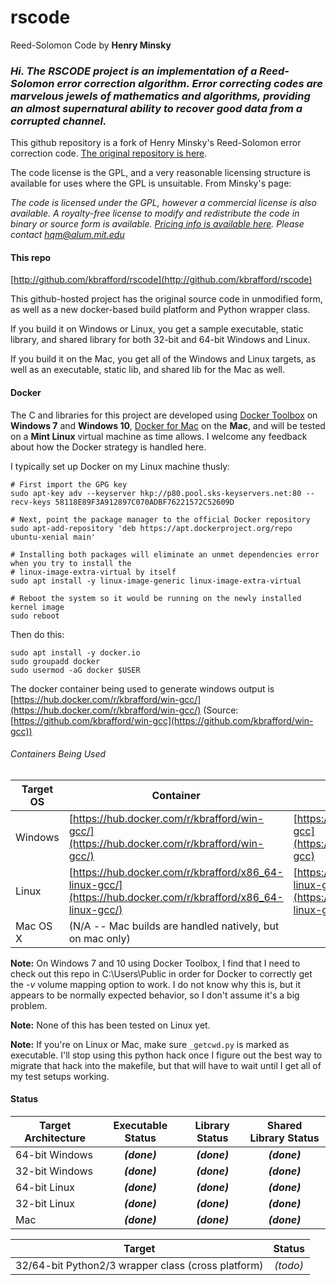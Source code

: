 # rscode
Reed-Solomon Code by **Henry Minsky**


### *Hi. The RSCODE project is an implementation of a Reed-Solomon error correction algorithm. Error correcting codes are marvelous jewels of mathematics and algorithms, providing an almost supernatural ability to recover good data from a corrupted channel.*

This github repository is a fork of Henry Minsky's Reed-Solomon error correction code.  [The original repository is here](http://rscode.sourceforge.net/).

The code license is the GPL, and a very reasonable licensing structure is available for uses where the GPL is unsuitable. From Minsky's page:

   *The code is licensed under the GPL, however a commercial license is also available. A royalty-free license to modify and redistribute the
   code in binary or source form is available. [Pricing info is available here](http://beartronics.com/rscode.html). Please contact
   [hqm@alum.mit.edu](hqm@alum.mit.edu)*


#### This repo
[http://github.com/kbrafford/rscode](http://github.com/kbrafford/rscode)

This github-hosted project has the original source code in unmodified form, as well as a new docker-based build platform and Python wrapper class.

If you build it on Windows or Linux, you get a sample executable, static library, and shared library for both 32-bit and 64-bit Windows and Linux.

If you build it on the Mac, you get all of the Windows and Linux targets, as well as an executable, static lib, and shared lib for the Mac as well.


#### Docker
The C and libraries for this project are developed using [Docker Toolbox](https://docs.docker.com/toolbox/toolbox_install_windows/) on **Windows 7** and **Windows 10**, [Docker for Mac](https://docs.docker.com/docker-for-mac/install/) on the **Mac**, and will be tested on a **Mint Linux** virtual machine as time allows. I welcome any feedback about how the Docker strategy is handled here.

I typically set up Docker on my Linux machine thusly:
```
# First import the GPG key
sudo apt-key adv --keyserver hkp://p80.pool.sks-keyservers.net:80 --recv-keys 58118E89F3A912897C070ADBF76221572C52609D

# Next, point the package manager to the official Docker repository
sudo apt-add-repository 'deb https://apt.dockerproject.org/repo ubuntu-xenial main'

# Installing both packages will eliminate an unmet dependencies error when you try to install the 
# linux-image-extra-virtual by itself
sudo apt install -y linux-image-generic linux-image-extra-virtual
 
# Reboot the system so it would be running on the newly installed kernel image 
sudo reboot
```

Then do this:
```
sudo apt install -y docker.io
sudo groupadd docker
sudo usermod -aG docker $USER
```


The docker container being used to generate windows output is [https://hub.docker.com/r/kbrafford/win-gcc/](https://hub.docker.com/r/kbrafford/win-gcc/) (Source: [https://github.com/kbrafford/win-gcc](https://github.com/kbrafford/win-gcc))

###### Containers Being Used
| Target OS         | Container        |  Source  |
| -------------- |-------------|------------|
| Windows  | [https://hub.docker.com/r/kbrafford/win-gcc/](https://hub.docker.com/r/kbrafford/win-gcc/) | [https://github.com/kbrafford/win-gcc](https://github.com/kbrafford/win-gcc)|
| Linux    | [https://hub.docker.com/r/kbrafford/x86_64-linux-gcc/](https://hub.docker.com/r/kbrafford/x86_64-linux-gcc/) |[https://github.com/kbrafford/x86_64-linux-gcc](https://github.com/kbrafford/x86_64-linux-gcc)|
| Mac OS X | (N/A -- Mac builds are handled natively, but on mac only)


**Note:** On Windows 7 and 10 using Docker Toolbox, I find that I need to check out this repo in C:\Users\Public in order for Docker to correctly get the *-v* volume mapping option to work. I do not know why this is, but it appears to be normally expected behavior, so I don't assume it's a big problem.

**Note:** None of this has been tested on Linux yet.

**Note:** If you're on Linux or Mac, make sure `_getcwd.py` is marked as executable.  I'll stop using this python hack once I figure out the best way to migrate that hack into the makefile, but that will have to wait until I get all of my test setups working.

#### Status

| Target Architecture        | Executable Status | Library Status | Shared Library Status |
| -------------- |:-------------:|:-------------:|:-------------:|
| 64-bit Windows | ***(done)***  | ***(done)***  | ***(done)***  |
| 32-bit Windows | ***(done)***  | ***(done)***  | ***(done)***  |
| 64-bit Linux   | ***(done)***  | ***(done)***  | ***(done)***  |
| 32-bit Linux   | ***(done)***  | ***(done)***  | ***(done)***  |
| Mac            | ***(done)***  | ***(done)***  | ***(done)***  |

    
| Target         | Status        |
| -------------- |:-------------:|
| 32/64-bit Python2/3 wrapper class (cross platform) |   *(todo)*    |
